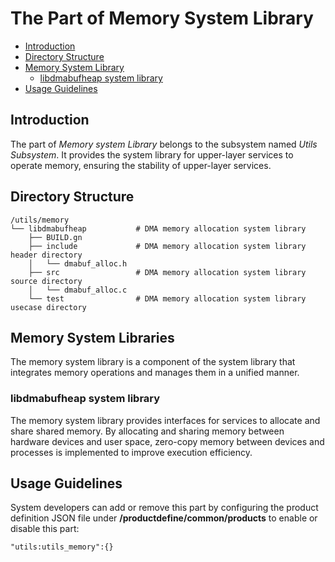 # The Part of Memory System Library

-   [Introduction](#section_introduction)
-   [Directory Structure](#section_catalogue)
-   [Memory System Library](#section_libraries)
    -   [libdmabufheap system library](#section_libdmabufheap)
-   [Usage Guidelines](#section_usage)

## Introduction<a name="section_introduction"></a>

The part of *Memory system Library* belongs to the subsystem named *Utils Subsystem*. It provides the system library for upper-layer services to operate memory, ensuring the stability of upper-layer services.

## Directory Structure<a name="section_catalogue"></a>

```
/utils/memory
└── libdmabufheap           # DMA memory allocation system library
    ├── BUILD.gn
    ├── include             # DMA memory allocation system library header directory
    │   └── dmabuf_alloc.h
    ├── src                 # DMA memory allocation system library source directory
    │   └── dmabuf_alloc.c
    └── test                # DMA memory allocation system library usecase directory
```
## Memory System Libraries<a name="section_libraries"></a>

The memory system library is a component of the system library that integrates memory operations and manages them in a unified manner.

### libdmabufheap system library<a name="section_libdmabufheap"></a>

The memory system library provides interfaces for services to allocate and share shared memory. By allocating and sharing memory between hardware devices and user space, zero-copy memory between devices and processes is implemented to improve execution efficiency.

## Usage Guidelines<a name="section_usage"></a>

System developers can add or remove this part by configuring the product definition JSON file under **/productdefine/common/products** to enable or disable this part:

` "utils:utils_memory":{} `